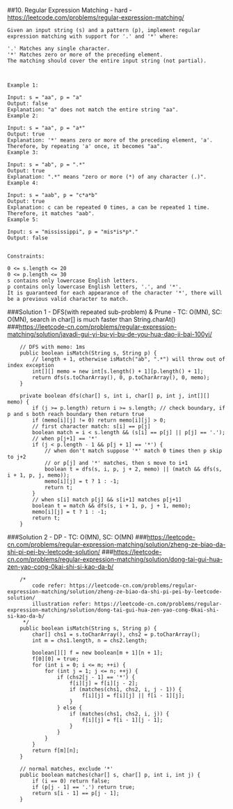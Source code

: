 ##10. Regular Expression Matching - hard - https://leetcode.com/problems/regular-expression-matching/
```
Given an input string (s) and a pattern (p), implement regular expression matching with support for '.' and '*' where: 

'.' Matches any single character.
'*' Matches zero or more of the preceding element.
The matching should cover the entire input string (not partial).

 

Example 1:

Input: s = "aa", p = "a"
Output: false
Explanation: "a" does not match the entire string "aa".
Example 2:

Input: s = "aa", p = "a*"
Output: true
Explanation: '*' means zero or more of the preceding element, 'a'. Therefore, by repeating 'a' once, it becomes "aa".
Example 3:

Input: s = "ab", p = ".*"
Output: true
Explanation: ".*" means "zero or more (*) of any character (.)".
Example 4:

Input: s = "aab", p = "c*a*b"
Output: true
Explanation: c can be repeated 0 times, a can be repeated 1 time. Therefore, it matches "aab".
Example 5:

Input: s = "mississippi", p = "mis*is*p*."
Output: false
 

Constraints:

0 <= s.length <= 20
0 <= p.length <= 30
s contains only lowercase English letters.
p contains only lowercase English letters, '.', and '*'.
It is guaranteed for each appearance of the character '*', there will be a previous valid character to match.
```
###Solution 1 - DFS(with repeated sub-problem) & Prune - TC: O(MN), SC: O(MN), search in char[] is much faster than String.charAt()
###https://leetcode-cn.com/problems/regular-expression-matching/solution/javadi-gui-yi-bu-yi-bu-de-you-hua-dao-ji-bai-100yi/
```
    // DFS with memo: 1ms
    public boolean isMatch(String s, String p) {
        // length + 1, otherwise isMatch("ab", ".*") will throw out of index exception
        int[][] memo = new int[s.length() + 1][p.length() + 1];
        return dfs(s.toCharArray(), 0, p.toCharArray(), 0, memo);
    }

    private boolean dfs(char[] s, int i, char[] p, int j, int[][] memo) {
        if (j >= p.length) return i >= s.length; // check boundary, if p and s both reach boundary then return true
        if (memo[i][j] != 0) return memo[i][j] > 0;
        // first character match: s[i] == p[j]
        boolean match = i < s.length && (s[i] == p[j] || p[j] == '.');
        // when p[j+1] == '*'
        if (j < p.length - 1 && p[j + 1] == '*') {
            // when don't match suppose '*' match 0 times then p skip to j+2
            // or p[j] and '*' matches, then s move to i+1
            boolean t = dfs(s, i, p, j + 2, memo) || (match && dfs(s, i + 1, p, j, memo));
            memo[i][j] = t ? 1 : -1;
            return t;
        }
        // when s[i] match p[j] && s[i+1] matches p[j+1]
        boolean t = match && dfs(s, i + 1, p, j + 1, memo);
        memo[i][j] = t ? 1 : -1;
        return t;
    }
```
###Solution 2 - DP - TC: O(MN), SC: O(MN)
###https://leetcode-cn.com/problems/regular-expression-matching/solution/zheng-ze-biao-da-shi-pi-pei-by-leetcode-solution/
###https://leetcode-cn.com/problems/regular-expression-matching/solution/dong-tai-gui-hua-zen-yao-cong-0kai-shi-si-kao-da-b/
```
    /*
        code refer: https://leetcode-cn.com/problems/regular-expression-matching/solution/zheng-ze-biao-da-shi-pi-pei-by-leetcode-solution/
        illustration refer: https://leetcode-cn.com/problems/regular-expression-matching/solution/dong-tai-gui-hua-zen-yao-cong-0kai-shi-si-kao-da-b/
     */
    public boolean isMatch(String s, String p) {
        char[] chs1 = s.toCharArray(), chs2 = p.toCharArray();
        int m = chs1.length, n = chs2.length;

        boolean[][] f = new boolean[m + 1][n + 1];
        f[0][0] = true;
        for (int i = 0; i <= m; ++i) {
            for (int j = 1; j <= n; ++j) {
                if (chs2[j - 1] == '*') {
                    f[i][j] = f[i][j - 2];
                    if (matches(chs1, chs2, i, j - 1)) {
                        f[i][j] = f[i][j] || f[i - 1][j];
                    }
                } else {
                    if (matches(chs1, chs2, i, j)) {
                        f[i][j] = f[i - 1][j - 1];
                    }
                }
            }
        }
        return f[m][n];
    }

    // normal matches, exclude '*'
    public boolean matches(char[] s, char[] p, int i, int j) {
        if (i == 0) return false;
        if (p[j - 1] == '.') return true;
        return s[i - 1] == p[j - 1];
    }
```